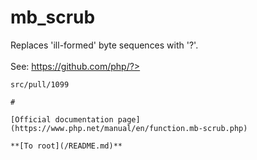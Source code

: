 # mb_scrub



Replaces &apos;ill-formed&apos; byte sequences with &apos;?&apos;.<br><br>See: https://github.com/php/?>
```
src/pull/1099  

#

[Official documentation page](https://www.php.net/manual/en/function.mb-scrub.php)

**[To root](/README.md)**